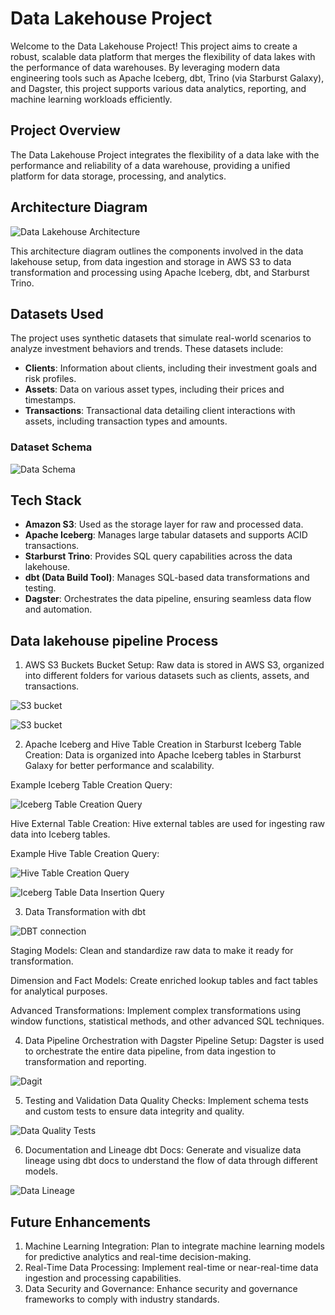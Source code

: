 # Data Lakehouse Project

Welcome to the Data Lakehouse Project! This project aims to create a robust, scalable data platform that merges the flexibility of data lakes with the performance of data warehouses. By leveraging modern data engineering tools such as Apache Iceberg, dbt, Trino (via Starburst Galaxy), and Dagster, this project supports various data analytics, reporting, and machine learning workloads efficiently.

## Project Overview

The Data Lakehouse Project integrates the flexibility of a data lake with the performance and reliability of a data warehouse, providing a unified platform for data storage, processing, and analytics.

## Architecture Diagram

![Data Lakehouse Architecture](architecture_diagram.png)

This architecture diagram outlines the components involved in the data lakehouse setup, from data ingestion and storage in AWS S3 to data transformation and processing using Apache Iceberg, dbt, and Starburst Trino.

## Datasets Used

The project uses synthetic datasets that simulate real-world scenarios to analyze investment behaviors and trends. These datasets include:

- **Clients**: Information about clients, including their investment goals and risk profiles.
- **Assets**: Data on various asset types, including their prices and timestamps.
- **Transactions**: Transactional data detailing client interactions with assets, including transaction types and amounts.

### Dataset Schema

![Data Schema](screenshots/data_schema.png)


## Tech Stack

- **Amazon S3**: Used as the storage layer for raw and processed data.
- **Apache Iceberg**: Manages large tabular datasets and supports ACID transactions.
- **Starburst Trino**: Provides SQL query capabilities across the data lakehouse.
- **dbt (Data Build Tool)**: Manages SQL-based data transformations and testing.
- **Dagster**: Orchestrates the data pipeline, ensuring seamless data flow and automation.


## Data lakehouse pipeline Process

1. AWS S3 Buckets
Bucket Setup: Raw data is stored in AWS S3, organized into different folders for various datasets such as clients, assets, and transactions.

![S3 bucket](screenshots/s3-1.jpg)

![S3 bucket](screenshots/S3-2.jpg)

2. Apache Iceberg and Hive Table Creation in Starburst
Iceberg Table Creation: Data is organized into Apache Iceberg tables in Starburst Galaxy for better performance and scalability.

Example Iceberg Table Creation Query:

![Iceberg Table Creation Query](screenshots/starburst-iceberg-creation-query.jpg)

Hive External Table Creation: Hive external tables are used for ingesting raw data into Iceberg tables.

Example Hive Table Creation Query:

![Hive Table Creation Query](screenshots/starburst-hive-creation-query.jpg)

![Iceberg Table Data Insertion Query](screenshots/starburst-insert-into-iceberg-query.jpg)

3. Data Transformation with dbt

![DBT connection](screenshots/dbt-connection.jpg)

Staging Models: Clean and standardize raw data to make it ready for transformation.


Dimension and Fact Models: Create enriched lookup tables and fact tables for analytical purposes.


Advanced Transformations: Implement complex transformations using window functions, statistical methods, and other advanced SQL techniques.


4. Data Pipeline Orchestration with Dagster
Pipeline Setup: Dagster is used to orchestrate the entire data pipeline, from data ingestion to transformation and reporting.

![Dagit](screenshots/dagit.jpg)

5. Testing and Validation
Data Quality Checks: Implement schema tests and custom tests to ensure data integrity and quality.

![Data Quality Tests](screenshots/tests.jpg)

6. Documentation and Lineage
dbt Docs: Generate and visualize data lineage using dbt docs to understand the flow of data through different models.

![Data Lineage](screenshots/lineage_graph.png)

## Future Enhancements
1. Machine Learning Integration: Plan to integrate machine learning models for predictive analytics and real-time decision-making.
2. Real-Time Data Processing: Implement real-time or near-real-time data ingestion and processing capabilities.
3. Data Security and Governance: Enhance security and governance frameworks to comply with industry standards.
